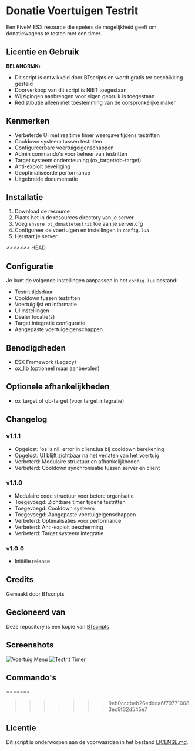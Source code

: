 # Donatie Voertuigen Testrit

Een FiveM ESX resource die spelers de mogelijkheid geeft om donatiewagens te testen met een timer.

## Licentie en Gebruik

**BELANGRIJK:**
- Dit script is ontwikkeld door BTscripts en wordt gratis ter beschikking gesteld
- Doorverkoop van dit script is NIET toegestaan
- Wijzigingen aanbrengen voor eigen gebruik is toegestaan
- Redistibutie alleen met toestemming van de oorspronkelijke maker

## Kenmerken

- Verbeterde UI met realtime timer weergave tijdens testritten
- Cooldown systeem tussen testritten
- Configureerbare voertuigeigenschappen
- Admin commando's voor beheer van testritten
- Target systeem ondersteuning (ox_target/qb-target)
- Anti-exploit beveiliging
- Geoptimaliseerde performance
- Uitgebreide documentatie

## Installatie

1. Download de resource
2. Plaats het in de resources directory van je server
3. Voeg `ensure bt_donatietestrit` toe aan je server.cfg
4. Configureer de voertuigen en instellingen in `config.lua`
5. Herstart je server

<<<<<<< HEAD
## Configuratie

Je kunt de volgende instellingen aanpassen in het `config.lua` bestand:

- Testrit tijdsduur
- Cooldown tussen testritten
- Voertuiglijst en informatie
- UI instellingen
- Dealer locatie(s)
- Target integratie configuratie
- Aangepaste voertuigeigenschappen

## Benodigdheden

- ESX Framework (Legacy)
- ox_lib (optioneel maar aanbevolen)

## Optionele afhankelijkheden

- ox_target of qb-target (voor target integratie)

## Changelog

### v1.1.1
- Opgelost: 'os is nil' error in client.lua bij cooldown berekening
- Opgelost: UI blijft zichtbaar na het verlaten van het voertuig
- Verbeterd: Modulaire structuur en afhankelijkheden
- Verbeterd: Cooldown synchronisatie tussen server en client

### v1.1.0
- Modulaire code structuur voor betere organisatie
- Toegevoegd: Zichtbare timer tijdens testritten
- Toegevoegd: Cooldown systeem
- Toegevoegd: Aangepaste voertuigeigenschappen
- Verbeterd: Optimalisaties voor performance
- Verbeterd: Anti-exploit bescherming
- Verbeterd: Target systeem integratie

### v1.0.0
- Initiële release

## Credits

Gemaakt door BTscripts

## Gecloneerd van
Deze repository is een kopie van [BTscripts](https://github.com/BTscripts/bt_donatietestrit)

## Screenshots
![Voertuig Menu](https://i.imgur.com/example1.png)
![Testrit Timer](https://i.imgur.com/example2.png)

## Commando's
=======
>>>>>>> 9eb0cccbeb26eddca6f797710083ec9f32d545e7


## Licentie

Dit script is onderworpen aan de voorwaarden in het bestand [LICENSE.md](LICENSE.md). 
